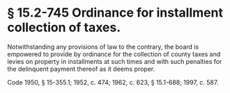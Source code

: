 # § 15.2-745 Ordinance for installment collection of taxes.

<p>Notwithstanding any provisions of law to the contrary, the board is empowered to provide by ordinance for the collection of county taxes and levies on property in installments at such times and with such penalties for the delinquent payment thereof as it deems proper.</p><p>Code 1950, § 15-355.1; 1952, c. 474; 1962, c. 623, § 15.1-688; 1997, c. 587.</p>